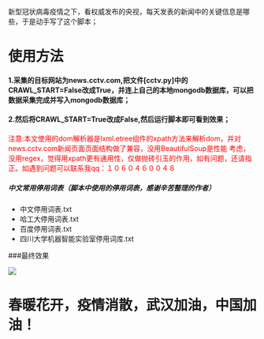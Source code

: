 新型冠状病毒疫情之下，看权威发布的央视，每天发表的新闻中的关键信息是哪些，于是动手写了这个脚本；
# 使用方法
#### 1.采集的目标网站为news.cctv.com,把文件[cctv.py]中的CRAWL_START=False改成True，并连上自己的本地mongodb数据库，可以把数据采集完成并写入mongodb数据库；
#### 2.然后将CRAWL_START=True改成False,然后运行脚本即可看到效果；
<font color=red>注意:本文使用的dom解析器是lxml.etree组件的xpath方法来解析dom，并对news.cctv.com新闻页面页面结构做了兼容，没用BeautifulSoup是性能 考虑，没用regex，觉得用xpath更有通用性，仅做抛砖引玉的作用，如有问题，还请指正。如遇到问题可以联系我qq：１０６０４６００４８</font>
##### 中文常用停用词表（脚本中使用的停用词表，感谢辛苦整理的作者）
- 中文停用词表.txt
- 哈工大停用词表.txt
- 百度停用词表.txt
- 四川大学机器智能实验室停用词库.txt

###最终效果

![](http://q4xj8j4yk.bkt.clouddn.com//img/Figure_3.png)

# 春暖花开，疫情消散，武汉加油，中国加油！


